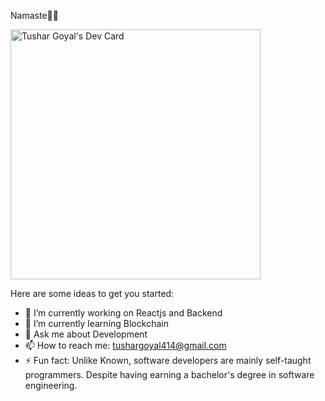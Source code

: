 Namaste🙏🏻

<a href="https://app.daily.dev/tushar414"><img src="https://api.daily.dev/devcards/396ab39fdb9e4b2891304b495753129e.png?r=hix" width="400" alt="Tushar Goyal's Dev Card"/></a>

Here are some ideas to get you started:

- 🔭 I’m currently working on Reactjs and Backend
- 🌱 I’m currently learning Blockchain
- 💬 Ask me about Development
- 📫 How to reach me: tushargoyal414@gmail.com
- ⚡ Fun fact: Unlike Known, software developers are mainly self-taught programmers. Despite having earning a bachelor's degree in software engineering.

